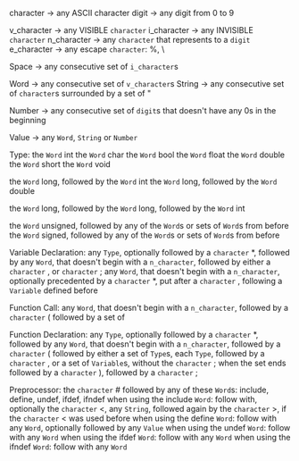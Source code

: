 character -> any ASCII character
digit -> any digit from 0 to 9

v_character -> any VISIBLE `character`
i_character -> any INVISIBLE `character`
n_character -> any `character` that represents to a `digit`
e_character -> any escape `character`: %, \

Space -> any consecutive set of `i_character`s

Word -> any consecutive set of `v_character`s
String -> any consecutive set of `character`s surrounded by a set of "

Number -> any consecutive set of `digit`s that doesn't have any 0s in the beginning

Value -> any `Word`, `String` or `Number`


Type:
the `Word` int
the `Word` char
the `Word` bool
the `Word` float
the `Word` double
the `Word` short
the `Word` void

the `Word` long, followed by the `Word` int
the `Word` long, followed by the `Word` double

the `Word` long, followed by the `Word` long, followed by the `Word` int

the `Word` unsigned, followed by any of the `Word`s or sets of `Word`s from before
the `Word` signed, followed by any of the `Word`s or sets of `Word`s from before

Variable Declaration:
any `Type`, optionally followed by a `character` *, followed by any `Word`, that doesn't begin with a `n_character`, followed by either a `character` , or `character` ;
any `Word`, that doesn't begin with a `n_character`, optionally precedented by a `character` *, put after a `character` , following a `Variable` defined before

Function Call:
any `Word`, that doesn't begin with a `n_character`, followed by a `character` (
  followed by a set of 

Function Declaration:
any `Type`, optionally followed by a `character` *, followed by any `Word`, that doesn't begin with a `n_character`, followed by a `character` (
  followed by either a set of `Type`s, each `Type`, followed by a `character` , or a set of `Variable`s, without the `character` ; when the set ends
  followed by a `character` ), followed by a `character` ;

Preprocessor:
the `character` # followed by any of these `Word`s: include, define, undef, ifdef, ifndef
when using the include `Word`: follow with, optionally the `character` <, any `String`, followed again by the `character` >, if the `character` < was used before
when using the define `Word`: follow with any `Word`, optionally followed by any `Value`
when using the undef `Word`: follow with any `Word`
when using the ifdef `Word`: follow with any `Word`
when using the ifndef `Word`: follow with any `Word`
